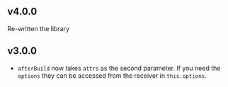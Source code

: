 ## v4.0.0
Re-written the library

## v3.0.0

- `afterBuild` now takes `attrs` as the second parameter. If you need the `options` they can be
  accessed from the receiver in `this.options`.
